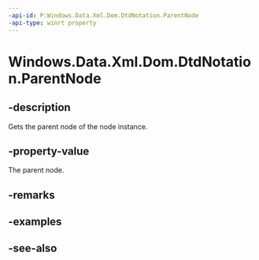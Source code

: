 ----api-id: P:Windows.Data.Xml.Dom.DtdNotation.ParentNode
-api-type: winrt property
---<!-- Property syntaxpublic Windows.Data.Xml.Dom.IXmlNode ParentNode { get; }--># Windows.Data.Xml.Dom.DtdNotation.ParentNode## -descriptionGets the parent node of the node instance.## -property-valueThe parent node.## -remarks## -examples## -see-also